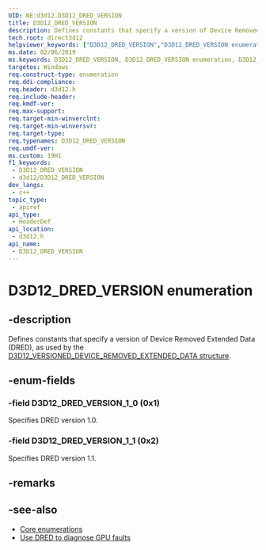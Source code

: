 ```yaml
---
UID: NE:d3d12.D3D12_DRED_VERSION
title: D3D12_DRED_VERSION
description: Defines constants that specify a version of Device Removed Extended Data (DRED), as used by the D3D12_VERSIONED_DEVICE_REMOVED_EXTENDED_DATA structure.
tech.root: direct3d12
helpviewer_keywords: ["D3D12_DRED_VERSION","D3D12_DRED_VERSION enumeration","D3D12_DRED_VERSION_1_0","D3D12_DRED_VERSION_1_1","d3d12/D3D12_DRED_VERSION","d3d12/D3D12_DRED_VERSION enumeration","d3d12/D3D12_DRED_VERSION_1_0","d3d12/D3D12_DRED_VERSION_1_1","direct3d12.d3d12_dred_version"]
ms.date: 02/06/2019
ms.keywords: D3D12_DRED_VERSION, D3D12_DRED_VERSION enumeration, D3D12_DRED_VERSION_1_0, D3D12_DRED_VERSION_1_1, d3d12/D3D12_DRED_VERSION, d3d12/D3D12_DRED_VERSION enumeration, d3d12/D3D12_DRED_VERSION_1_0, d3d12/D3D12_DRED_VERSION_1_1, direct3d12.d3d12_dred_version
targetos: Windows
req.construct-type: enumeration
req.ddi-compliance: 
req.header: d3d12.h
req.include-header: 
req.kmdf-ver: 
req.max-support: 
req.target-min-winverclnt: 
req.target-min-winversvr: 
req.target-type: 
req.typenames: D3D12_DRED_VERSION
req.umdf-ver: 
ms.custom: 19H1
f1_keywords:
 - D3D12_DRED_VERSION
 - d3d12/D3D12_DRED_VERSION
dev_langs:
 - c++
topic_type:
 - apiref
api_type:
 - HeaderDef
api_location:
 - d3d12.h
api_name:
 - D3D12_DRED_VERSION
---
```


# D3D12_DRED_VERSION enumeration


## -description

Defines constants that specify a version of Device Removed Extended Data (DRED), as used by the [D3D12_VERSIONED_DEVICE_REMOVED_EXTENDED_DATA structure](ns-d3d12-d3d12_versioned_device_removed_extended_data.md).

## -enum-fields

### -field D3D12_DRED_VERSION_1_0 (0x1)

Specifies DRED version 1.0.

### -field D3D12_DRED_VERSION_1_1 (0x2)

Specifies DRED version 1.1.

## -remarks

## -see-also

* [Core enumerations](/windows/desktop/direct3d12/direct3d-12-enumerations)
* [Use DRED to diagnose GPU faults](/windows/desktop/direct3d12/use-dred)

